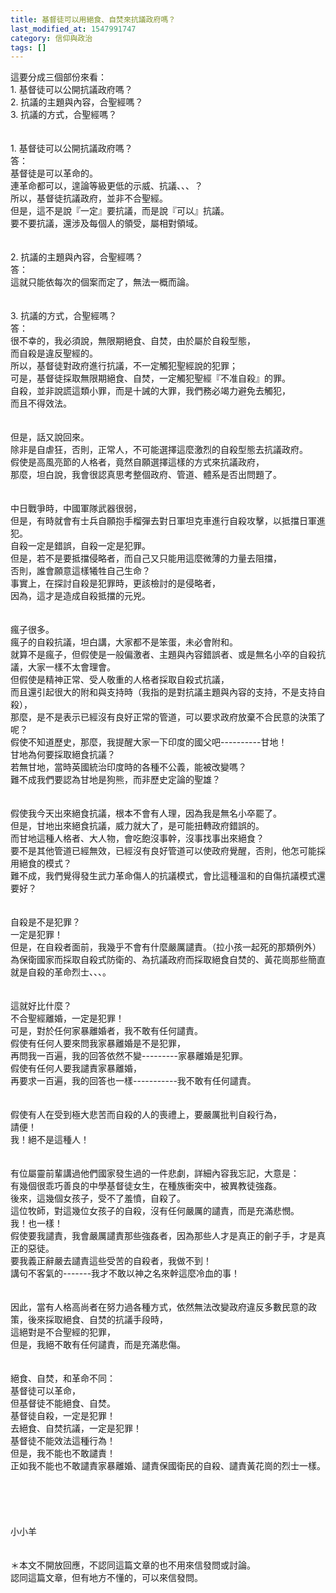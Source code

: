 ```yaml
---
title: 基督徒可以用絕食、自焚來抗議政府嗎？
last_modified_at: 1547991747
category: 信仰與政治
tags: []
---
```


這要分成三個部份來看：<br>1.	基督徒可以公開抗議政府嗎？<br>2.	抗議的主題與內容，合聖經嗎？<br>3.	抗議的方式，合聖經嗎？<br><!--more--><br><br>1.	基督徒可以公開抗議政府嗎？<br>答：<br>基督徒是可以革命的。<br>連革命都可以，遑論等級更低的示威、抗議、、、？<br>所以，基督徒抗議政府，並非不合聖經。<br>但是，這不是說『一定』要抗議，而是說『可以』抗議。<br>要不要抗議，還涉及每個人的領受，屬相對領域。<br><br><br>2.	抗議的主題與內容，合聖經嗎？<br>答：<br>這就只能依每次的個案而定了，無法一概而論。<br><br><br>3.	抗議的方式，合聖經嗎？<br>答：<br>很不幸的，我必須說，無限期絕食、自焚，由於屬於自殺型態，<br>而自殺是違反聖經的。<br>所以，基督徒對政府進行抗議，不一定觸犯聖經說的犯罪；<br>可是，基督徒採取無限期絕食、自焚，一定觸犯聖經『不准自殺』的罪。<br>自殺，並非說謊這類小罪，而是十誡的大罪，我們務必竭力避免去觸犯，<br>而且不得效法。<br><br><br>但是，話又說回來。<br>除非是自虐狂，否則，正常人，不可能選擇這麼激烈的自殺型態去抗議政府。<br>假使是高風亮節的人格者，竟然自願選擇這樣的方式來抗議政府，<br>那麼，坦白說，我會很認真思考整個政府、管道、體系是否出問題了。<br><br><br>中日戰爭時，中國軍隊武器很弱，<br>但是，有時就會有士兵自願抱手榴彈去對日軍坦克車進行自殺攻擊，以抵擋日軍進犯。<br>自殺一定是錯誤，自殺一定是犯罪。<br>但是，若不是要抵擋侵略者，而自己又只能用這麼微薄的力量去阻擋，<br>否則，誰會願意這樣犧牲自己生命？<br>事實上，在探討自殺是犯罪時，更該檢討的是侵略者，<br>因為，這才是造成自殺抵擋的元兇。<br><br><br>瘋子很多。<br>瘋子的自殺抗議，坦白講，大家都不是笨蛋，未必會附和。<br>就算不是瘋子，但假使是一般偏激者、主題與內容錯誤者、或是無名小卒的自殺抗議，大家一樣不太會理會。<br>但假使是精神正常、受人敬重的人格者採取自殺式抗議，<br>而且還引起很大的附和與支持時（我指的是對抗議主題與內容的支持，不是支持自殺），<br>那麼，是不是表示已經沒有良好正常的管道，可以要求政府放棄不合民意的決策了呢？<br>假使不知道歷史，那麼，我提醒大家一下印度的國父吧----------甘地！<br>甘地為何要採取絕食抗議？<br>若無甘地，當時英國統治印度時的各種不公義，能被改變嗎？<br>難不成我們要認為甘地是狗熊，而非歷史定論的聖雄？<br><br><br>假使我今天出來絕食抗議，根本不會有人理，因為我是無名小卒罷了。<br>但是，甘地出來絕食抗議，威力就大了，是可能扭轉政府錯誤的。<br>而甘地這種人格者、大人物，會吃飽沒事幹，沒事找事出來絕食？<br>要不是其他管道已經無效，已經沒有良好管道可以使政府覺醒，否則，他怎可能採用絕食的模式？<br>難不成，我們覺得發生武力革命傷人的抗議模式，會比這種溫和的自傷抗議模式還要好？<br><br><br>自殺是不是犯罪？<br>一定是犯罪！<br>但是，在自殺者面前，我幾乎不會有什麼嚴厲譴責。（拉小孩一起死的那類例外）<br>為保衛國家而採取自殺式防衛的、為抗議政府而採取絕食自焚的、黃花崗那些簡直就是自殺的革命烈士、、、。<br><br><br>這就好比什麼？<br>不合聖經離婚，一定是犯罪！<br>可是，對於任何家暴離婚者，我不敢有任何譴責。<br>假使有任何人要來問我家暴離婚是不是犯罪，<br>再問我一百遍，我的回答依然不變---------家暴離婚是犯罪。<br>假使有任何人要我譴責家暴離婚，<br>再要求一百遍，我的回答也一樣-----------我不敢有任何譴責。<br><br><br>假使有人在受到極大悲苦而自殺的人的喪禮上，要嚴厲批判自殺行為，<br>請便！<br>我！絕不是這種人！<br><br><br>有位屬靈前輩講過他們國家發生過的一件悲劇，詳細內容我忘記，大意是：<br>有幾個很乖巧善良的中學基督徒女生，在種族衝突中，被異教徒強姦。<br>後來，這幾個女孩子，受不了羞憤，自殺了。<br>這位牧師，對這幾位女孩子的自殺，沒有任何嚴厲的譴責，而是充滿悲憫。<br>我！也一樣！<br>假使要我譴責，我會嚴厲譴責那些強姦者，因為那些人才是真正的劊子手，才是真正的惡徒。<br>要我義正辭嚴去譴責這些受苦的自殺者，我做不到！<br>講句不客氣的-------我才不敢以神之名來幹這麼冷血的事！<br><br><br>因此，當有人格高尚者在努力過各種方式，依然無法改變政府違反多數民意的政策，後來採取絕食、自焚的抗議手段時，<br>這絕對是不合聖經的犯罪，<br>但是，我絕不敢有任何譴責，而是充滿悲傷。<br><br><br>絕食、自焚，和革命不同：<br>基督徒可以革命，<br>但基督徒不能絕食、自焚。<br>基督徒自殺，一定是犯罪！<br>去絕食、自焚抗議，一定是犯罪！<br>基督徒不能效法這種行為！<br>但是，我不能也不敢譴責！<br>正如我不能也不敢譴責家暴離婚、譴責保國衛民的自殺、譴責黃花崗的烈士一樣。<br><br><br><br><br><br>小小羊<br><br><br>＊本文不開放回應，不認同這篇文章的也不用來信發問或討論。<br>認同這篇文章，但有地方不懂的，可以來信發問。<br><br><br><br><br>
